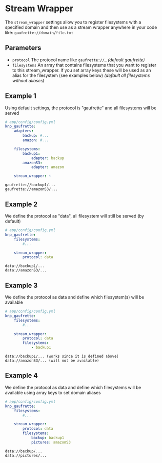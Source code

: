 # Stream Wrapper

The `stream_wrapper` settings allow you to register filesystems with a specified domain and
then use as a stream wrapper anywhere in your code like:
`gaufrette://domain/file.txt`

## Parameters

 * `protocol` The protocol name like `gaufrette://…` *(default gaufrette)*
 * `filesystems` An array that contains filesystems that you want to register to this stream_wrapper.
 If you set array keys these will be used as an alias for the filesystem (see examples below) *(default all filesystems without aliases)*

## Example 1

Using default settings, the protocol is "gaufrette" and all filesystems will be served

``` yaml
# app/config/config.yml
knp_gaufrette:
    adapters:
        backup: #...
        amazon: #...

    filesystems:
        backup1:
            adapter: backup
        amazonS3:
            adapter: amazon

    stream_wrapper: ~
```

```
gaufrette://backup1/...
gaufrette://amazonS3/...
```

## Example 2

We define the protocol as "data", all filesystem will still be served (by default)

``` yaml
# app/config/config.yml
knp_gaufrette:
    filesystems:
        #...

    stream_wrapper:
        protocol: data
```

```
data://backup1/...
data://amazonS3/...
```

## Example 3

We define the protocol as data and define which filesystem(s) will be available

``` yaml
# app/config/config.yml
knp_gaufrette:
    filesystems:
        #...

    stream_wrapper:
        protocol: data
        filesystems:
            - backup1
```

```
data://backup1/... (works since it is defined above)
data://amazonS3/... (will not be available)
```

## Example 4

We define the protocol as data and define which filesystems will be available using array keys to set domain aliases

``` yaml
# app/config/config.yml
knp_gaufrette:
    filesystems:
        #...

    stream_wrapper:
        protocol: data
        filesystems:
            backup: backup1
            pictures: amazonS3
```

```
data://backup/...
data://pictures/...
```
